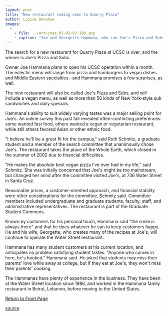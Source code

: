 ```yaml
---
layout: post
title: "New restaurant coming soon to Quarry Plaza"
author: Louise Donahue
images:
  -
    - file: ../art/joes.03-02-03.180.jpg
    - caption: "Joe and Georgette Hammana, who run Joe's Pizza and Subs on Water Street in Santa Cruz, plan to open their new restaurant at UCSC within a month. Photo: Louise Donahue"
---
```


The search for a new restaurant for Quarry Plaza at UCSC is over, and the winner is Joe's Pizza and Subs.

Owner Joe Hammana plans to open his UCSC operation within a month. The eclectic menu will range from pizza and hamburgers to vegan dishes and Middle Eastern specialties--and Hammana promises a few surprises, as well.  

The new restaurant will also be called Joe's Pizza and Subs, and will include a vegan menu, as well as more than 50 kinds of New York-style sub sandwiches and daily specials.  

Hammana's ability to suit widely varying tastes was a major selling point for Joe's. An online survey this past fall revealed often-conflicting preferences: some wanted fast food, others wanted a vegan or vegetarian restaurant, while still others favored Asian or other ethnic food.   

"I believe he'll be a great fit for the campus," said Ruth Schmitz, a graduate student and a member of the search committee that unanimously chose Joe's. The restaurant takes the place of the Whole Earth, which closed in the summer of 2002 due to financial difficulties.   

"He makes the absolute best vegan pizza I've ever had in my life," said Schmitz. She was initially concerned that Joe's might be too mainstream, but changed her mind after the committee visited Joe's, at 736 Water Street in Santa Cruz.  

Reasonable prices, a customer-oriented approach, and financial stability were other considerations for the committee, Schmitz said. Committee members included undergraduate and graduate students, faculty, staff, and administrative representatives. The restaurant is part of the Graduate Student Commons.  

Known by customers for his personal touch, Hammana said "the smile is always there" and that he does whatever he can to keep customers happy. He and his wife, Georgette, who creates many of the recipes at Joe's, will continue to operate the Water Street restaurant.   

Hammana has many student customers at his current location, and anticipates no problem satisfying student tastes. "Anyone who comes in here, he's hooked," Hammana said. He joked that students may miss their parents' love while away at college, but if they eat at Joe's, they won't miss their parents' cooking.   

The Hammanas have plenty of experience in the business. They have been at the Water Street location since 1986, and worked in the Hammana family restaurant in Beirut, Lebanon, before moving to the United States.   


[Return to Front Page][1]

[1]: http://currents.ucsc.edu/

[source](http://www1.ucsc.edu/currents/02-03/02-03/restaurant.html "Permalink to restaurant")

